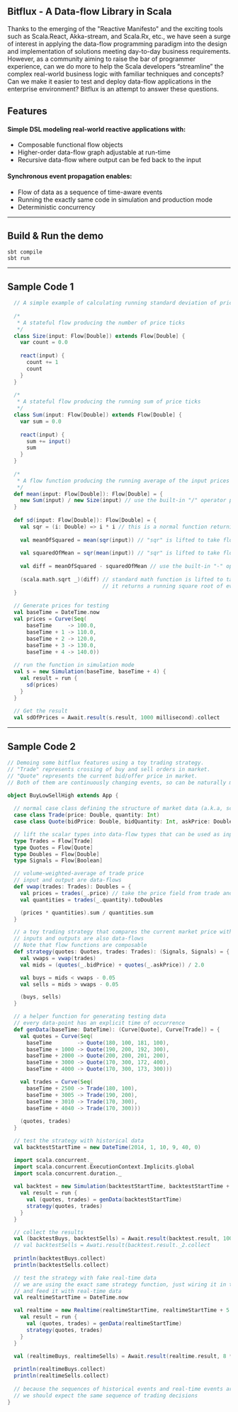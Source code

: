 Bitflux - A Data-flow Library in Scala
-------------

Thanks to the emerging of the "Reactive Manifesto" and the exciting tools 
such as Scala.React, Akka-stream, and Scala.Rx, etc., we have seen a 
surge of interest in applying the data-flow programming paradigm into the 
design and implementation of solutions meeting day-to-day business 
requirements. However, as a community aiming to raise the bar of 
programmer experience, can we do more to help the Scala developers 
“streamline” the complex real-world business logic with familiar 
techniques and concepts? Can we make it easier to test and deploy 
data-flow applications in the enterprise environment? Bitflux is an 
attempt to answer these questions.


Features
-------------
#### Simple DSL modeling real-world reactive applications with:
- Composable functional flow objects
- Higher-order data-flow graph adjustable at run-time
- Recursive data-flow where output can be fed back to the input

#### Synchronous event propagation enables:
- Flow of data as a sequence of time-aware events
- Running the exactly same code in simulation and production mode
- Deterministic concurrency

-----

Build & Run the demo
-------------
```
sbt compile
sbt run
```
-----
Sample Code 1
-------------
```scala
  // A simple example of calculating running standard deviation of price events 
  
  /*
   * A stateful flow producing the number of price ticks 
   */
  class Size(input: Flow[Double]) extends Flow[Double] {
    var count = 0.0
    
    react(input) {
      count += 1
      count
    }
  }
  
  /*
   * A stateful flow producing the running sum of price ticks
   */
  class Sum(input: Flow[Double]) extends Flow[Double] {
    var sum = 0.0
    
    react(input) {
      sum += input()
      sum
    }
  }
  
  /*
   * A flow function producing the running average of the input prices
   */
  def mean(input: Flow[Double]): Flow[Double] = {
    new Sum(input) / new Size(input) // use the built-in "/" operator provided for numeric flow
  }
  
  def sd(input: Flow[Double]): Flow[Double] = {
    val sqr = (i: Double) => i * i // this is a normal function returning square of input 
    
    val meanOfSquared = mean(sqr(input)) // "sqr" is lifted to take flow as input and return flow as output
    
    val squaredOfMean = sqr(mean(input)) // "sqr" is lifted to take flow as input again
    
    val diff = meanOfSquared - squaredOfMean // use the built-in "-" operator provided for numeric flow
    
    (scala.math.sqrt _)(diff) // standard math function is lifted to take flow as input and return flow as output
                              // it returns a running square root of every input
  }
  
  // Generate prices for testing
  val baseTime = DateTime.now
  val prices = Curve(Seq(
      baseTime     -> 100.0, 
      baseTime + 1 -> 110.0, 
      baseTime + 2 -> 120.0, 
      baseTime + 3 -> 130.0,
      baseTime + 4 -> 140.0))
      
  // run the function in simulation mode
  val s = new Simulation(baseTime, baseTime + 4) {
    val result = run {
      sd(prices)
    }
  }
  
  // Get the result
  val sdOfPrices = Await.result(s.result, 1000 millisecond).collect
```
-----
Sample Code 2
-------------
```scala
// Demoing some bitflux features using a toy trading strategy.
// "Trade" represents crossing of buy and sell orders in market.
// "Quote" represents the current bid/offer price in market.
// Both of them are continuously changing events, so can be naturally modeled as data-flows.

object BuyLowSellHigh extends App {
  
  // normal case class defining the structure of market data (a.k.a, scalar types)
  case class Trade(price: Double, quantity: Int)
  case class Quote(bidPrice: Double, bidQuantity: Int, askPrice: Double, askQuantity: Int)

  // lift the scalar types into data-flow types that can be used as input and output of flow functions
  type Trades = Flow[Trade]
  type Quotes = Flow[Quote]
  type Doubles = Flow[Double]
  type Signals = Flow[Boolean]

  // volume-weighted-average of trade price
  // input and output are data-flows
  def vwap(trades: Trades): Doubles = {
    val prices = trades(_.price) // take the price field from trade and make it a flow of prices
    val quantities = trades(_.quantity).toDoubles

    (prices * quantities).sum / quantities.sum
  }

  // a toy trading strategy that compares the current market price with vwap to decide buy or sell
  // inputs and outputs are also data-flows 
  // Note that flow functions are composable
  def strategy(quotes: Quotes, trades: Trades): (Signals, Signals) = {
    val vwaps = vwap(trades)
    val mids = (quotes(_.bidPrice) + quotes(_.askPrice)) / 2.0

    val buys = mids < vwaps - 0.05
    val sells = mids > vwaps - 0.05

    (buys, sells)
  }

  // a helper function for generating testing data
  // every data-point has an explicit time of occurrence
  def genData(baseTime: DateTime): (Curve[Quote], Curve[Trade]) = {
    val quotes = Curve(Seq(
      baseTime        -> Quote(180, 100, 181, 100),
      baseTime + 1000 -> Quote(190, 200, 192, 300),
      baseTime + 2000 -> Quote(200, 200, 201, 200),
      baseTime + 3000 -> Quote(170, 300, 172, 400),
      baseTime + 4000 -> Quote(170, 300, 173, 300)))

    val trades = Curve(Seq(
      baseTime + 2500 -> Trade(180, 100),
      baseTime + 3005 -> Trade(190, 200),
      baseTime + 3010 -> Trade(170, 300),
      baseTime + 4040 -> Trade(170, 300)))
      
    (quotes, trades)
  }

  // test the strategy with historical data
  val backtestStartTime = new DateTime(2014, 1, 10, 9, 40, 0)

  import scala.concurrent._
  import scala.concurrent.ExecutionContext.Implicits.global
  import scala.concurrent.duration._
  
  val backtest = new Simulation(backtestStartTime, backtestStartTime + 5 * 1000) {
    val result = run {
      val (quotes, trades) = genData(backtestStartTime)
      strategy(quotes, trades)
    }
  }

  // collect the results
  val (backtestBuys, backtestSells) = Await.result(backtest.result, 1000 millisecond) 
  // val backtestSells = Awati.result(backtest.result._2.collect
  
  println(backtestBuys.collect)
  println(backtestSells.collect)

  // test the strategy with fake real-time data
  // we are using the exact same strategy function, just wiring it in the real-time context
  // and feed it with real-time data
  val realtimeStartTime = DateTime.now

  val realtime = new Realtime(realtimeStartTime, realtimeStartTime + 5 * 1000) {
    val result = run {
      val (quotes, trades) = genData(realtimeStartTime)
      strategy(quotes, trades)
    }
  }

  val (realtimeBuys, realtimeSells) = Await.result(realtime.result, 8 * 1000 millisecond)
  
  println(realtimeBuys.collect)
  println(realtimeSells.collect)
 
  // because the sequences of historical events and real-time events are the same
  // we should expect the same sequence of trading decisions
}
```


